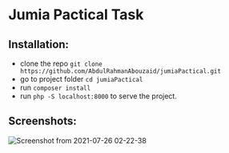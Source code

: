 # Jumia Pactical Task

## Installation:
- clone the repo `git clone https://github.com/AbdulRahmanAbouzaid/jumiaPactical.git`
- go to project folder `cd jumiaPactical`
- run `composer install`
- run `php -S localhost:8000` to serve the project.

## Screenshots:
![Screenshot from 2021-07-26 02-22-38](https://user-images.githubusercontent.com/23085790/126918387-fd3eb1de-5bc0-477c-8382-aec541d992cc.png)
